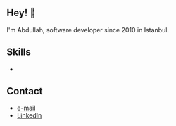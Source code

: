 ## Hey! 👋
I'm Abdullah, software developer since 2010 in Istanbul.

## Skills
- 

## Contact
- [e-mail](mailto:abdullah.ilter@gmail.com)
- [LinkedIn](https://www.linkedin.com/in/abdullah-ilter-15aa4b55/)

<!--
**abdullahilter/abdullahilter** is a ✨ _special_ ✨ repository because its `README.md` (this file) appears on your GitHub profile.

Here are some ideas to get you started:

- 🔭 I’m currently working on ...
- 🌱 I’m currently learning ...
- 👯 I’m looking to collaborate on ...
- 🤔 I’m looking for help with ...
- 💬 Ask me about ...
- 📫 How to reach me: ...
- 😄 Pronouns: ...
- ⚡ Fun fact: ...
-->
